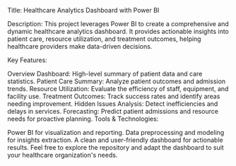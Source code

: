 Title: Healthcare Analytics Dashboard with Power BI

Description:
This project leverages Power BI to create a comprehensive and dynamic healthcare analytics dashboard. It provides actionable insights into patient care, resource utilization, and treatment outcomes, helping healthcare providers make data-driven decisions.

Key Features:

Overview Dashboard: High-level summary of patient data and care statistics.
Patient Care Summary: Analyze patient outcomes and admission trends.
Resource Utilization: Evaluate the efficiency of staff, equipment, and facility use.
Treatment Outcomes: Track success rates and identify areas needing improvement.
Hidden Issues Analysis: Detect inefficiencies and delays in services.
Forecasting: Predict patient admissions and resource needs for proactive planning.
Tools & Technologies:

Power BI for visualization and reporting.
Data preprocessing and modeling for insights extraction.
A clean and user-friendly dashboard for actionable results.
Feel free to explore the repository and adapt the dashboard to suit your healthcare organization's needs.

